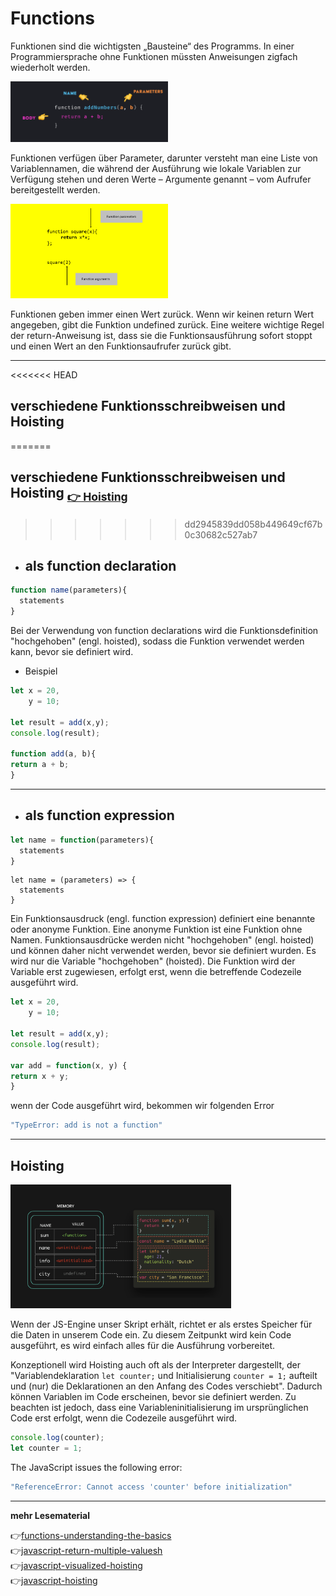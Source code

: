 # Functions

Funktionen sind die wichtigsten „Bausteine“ des Programms. In einer Programmiersprache ohne Funktionen müssten Anweisungen zigfach wiederholt werden. 

<img src="function.png" alt="function" width="50%">

Funktionen verfügen über Parameter, darunter versteht man eine Liste von Variablennamen, die während der Ausführung wie lokale Variablen zur Verfügung stehen und deren Werte – Argumente genannt – vom Aufrufer bereitgestellt werden. 

<img src="func-intro.png" alt="intro" width="50%">

Funktionen geben immer einen Wert zurück. Wenn wir keinen return Wert angegeben, gibt die Funktion undefined zurück. Eine weitere wichtige Regel der return-Anweisung ist, dass sie die Funktionsausführung sofort stoppt und einen Wert an den Funktionsaufrufer zurück gibt.

---

<<<<<<< HEAD
## **verschiedene Funktionsschreibweisen und Hoisting**
=======
## **verschiedene Funktionsschreibweisen und Hoisting <sub>[:point_right: Hoisting](#contents)</sub>**
>>>>>>> dd2945839dd058b449649cf67b0c30682c527ab7

- ## als  function declaration

```javascript
function name(parameters){
  statements
}
```
Bei der Verwendung von function declarations wird die Funktionsdefinition "hochgehoben" (engl. hoisted), sodass die Funktion verwendet werden kann, bevor sie definiert wird.

- Beispiel 

```javascript
let x = 20,
    y = 10;

let result = add(x,y);
console.log(result);

function add(a, b){
return a + b;
}
```
---
- ## als function expression

```javascript
let name = function(parameters){
  statements
}
```
```
let name = (parameters) => {
  statements
}
```
Ein Funktionsausdruck (engl. function expression) definiert eine benannte oder anonyme Funktion. Eine anonyme Funktion ist eine Funktion ohne Namen. Funktionsausdrücke werden nicht "hochgehoben" (engl. hoisted) und können daher nicht verwendet werden, bevor sie definiert wurden.
Es wird nur die Variable "hochgehoben" (hoisted). Die Funktion wird der Variable erst zugewiesen, erfolgt erst, wenn die betreffende Codezeile ausgeführt wird.

```javascript
let x = 20,
    y = 10;

let result = add(x,y);
console.log(result);

var add = function(x, y) {
return x + y;
}
```
wenn der Code ausgeführt wird, bekommen wir folgenden Error
```javascript
"TypeError: add is not a function"
```
---
<div id="contents"></div>

## Hoisting 

<img src="hoisting.png" alt="hoisting" width="70%">

Wenn der JS-Engine unser Skript erhält, richtet er als erstes Speicher für die Daten in unserem Code ein. Zu diesem Zeitpunkt wird kein Code ausgeführt, es wird einfach alles für die Ausführung vorbereitet. 

Konzeptionell wird Hoisting auch oft als der Interpreter dargestellt, der "Variablendeklaration `let counter;` und Initialisierung `counter = 1;` aufteilt und (nur) die Deklarationen an den Anfang des Codes verschiebt". Dadurch können Variablen im Code erscheinen, bevor sie definiert werden. Zu beachten ist jedoch, dass eine Variableninitialisierung im ursprünglichen Code erst erfolgt, wenn die Codezeile ausgeführt wird.

```javascript
console.log(counter);
let counter = 1;
```
The JavaScript issues the following error:
```javascript
"ReferenceError: Cannot access 'counter' before initialization"
```



---
**mehr Lesematerial**

:point_right:[functions-understanding-the-basics](https://codeburst.io/javascript-functions-understanding-the-basics-207dbf42ed99)\
:point_right:[javascript-return-multiple-valuesh](https://www.javascripttutorial.net/javascript-return-multiple-values/)\
:point_right:[javascript-visualized-hoisting](https://dev.to/lydiahallie/javascript-visualized-hoisting-478h)\
:point_right:[javascript-hoisting](https://www.javascripttutorial.net/javascript-hoisting/)








